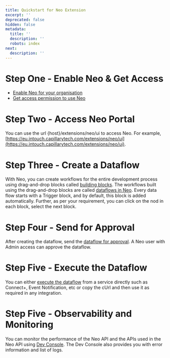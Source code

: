 ```yaml
---
title: Quickstart for Neo Extension
excerpt: ''
deprecated: false
hidden: false
metadata:
  title: ''
  description: ''
  robots: index
next:
  description: ''
---
```

# Step One - Enable Neo & Get Access

* [Enable Neo for your organisation](https://docs.capillarytech.com/docs/access-management-neo)
* [Get access permission to use Neo](https://docs.capillarytech.com/docs/access-management-neo#enabling-neo-extension-access--user-roles)

# Step Two - Access Neo Portal

You can use the url \{host}/extensions/neo/ui to access Neo. For example, [https://eu.intouch.capillarytech.com/extensions/neo/ui](https://eu.intouch.capillarytech.com/extensions/neo/ui).

# Step Three - Create a Dataflow

With Neo, you can create workflows for the entire development process using drag-and-drop blocks called [building blocks](https://docs.capillarytech.com/docs/dataflows#/building-blocks-of-neo). The workflows built using the drag-and-drop blocks are called [dataflows in Neo](https://docs.capillarytech.com/docs/dataflows#/dataflows-in-neo). Every data flow starts with a Trigger block, and by default, this block is added automatically. Further, as per your requirement, you can click on the nod in each block, select the next block.

<Embed url="https://player.vimeo.com/video/1071296714?h=6bfcb643fa&badge=0&autopause=0&player_id=0&app_id=58479" href="https://player.vimeo.com/video/1071296714?h=6bfcb643fa&badge=0&autopause=0&player_id=0&app_id=58479" typeOfEmbed="iframe" height="300px" width="100%" iframe="true" />

# Step Four - Send for Approval

After creating the dataflow, send the [dataflow for approval](https://docs.capillarytech.com/docs/approval-flow#/). A Neo user with Admin access can approve the dataflow.

# Step Five - Execute the Dataflow

You can either [execute the dataflow](https://docs.capillarytech.com/docs/execution-monitoring) from a service directly such as Connect+, Event Notification, etc or copy the cUrl and then use it as required in any integration.

# Step Five - Observability and Monitoring

You can monitor the performance of the Neo API and the APIs used in the Neo API using [Dev Console](https://docs.capillarytech.com/docs/dev-console#/). The Dev Console also provides you with error information and list of logs.